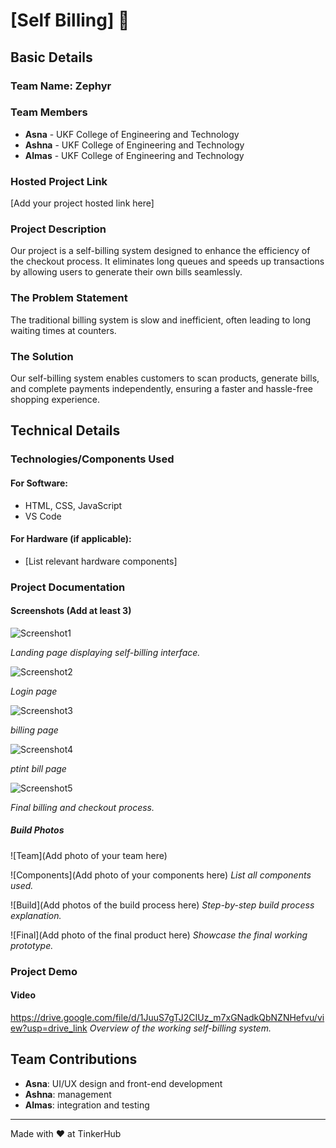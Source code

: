 # [Self Billing] 🎯

## Basic Details

### Team Name: Zephyr

### Team Members

- **Asna** - UKF College of Engineering and Technology
- **Ashna** - UKF College of Engineering and Technology
- **Almas** - UKF College of Engineering and Technology

### Hosted Project Link

[Add your project hosted link here]

### Project Description

Our project is a self-billing system designed to enhance the efficiency of the checkout process. It eliminates long queues and speeds up transactions by allowing users to generate their own bills seamlessly.

### The Problem Statement

The traditional billing system is slow and inefficient, often leading to long waiting times at counters.

### The Solution

Our self-billing system enables customers to scan products, generate bills, and complete payments independently, ensuring a faster and hassle-free shopping experience.

## Technical Details

### Technologies/Components Used

#### For Software:

- HTML, CSS, JavaScript
- VS Code

#### For Hardware (if applicable):

- [List relevant hardware components]

### Project Documentation

#### Screenshots (Add at least 3)

![Screenshot1](https://github.com/user-attachments/assets/aa1be611-fd26-4f9c-92dd-e3c441648a55)

*Landing page displaying self-billing interface.*

![Screenshot2](https://github.com/user-attachments/assets/3f089db3-b401-46d1-9b62-e49d44fdfaed)

*Login page*

![Screenshot3](https://github.com/user-attachments/assets/ef82bbff-f368-4c24-9c1a-3f9a218d07f8)


*billing page*

![Screenshot4](https://github.com/user-attachments/assets/e4f4ab11-74c9-4adb-9132-63670196c4b6)


*ptint bill page*

![Screenshot5](https://github.com/user-attachments/assets/48d57ea6-4ad7-4112-a61e-82b3c068a80d)


*Final billing and checkout process.*


##### Build Photos

![Team]\(Add photo of your team here)

![Components]\(Add photo of your components here)
*List all components used.*

![Build]\(Add photos of the build process here)
*Step-by-step build process explanation.*

![Final]\(Add photo of the final product here)
*Showcase the final working prototype.*

### Project Demo

#### Video

https://drive.google.com/file/d/1JuuS7gTJ2CIUz_m7xGNadkQbNZNHefvu/view?usp=drive_link
*Overview of the working self-billing system.*


## Team Contributions

- **Asna**: UI/UX design and front-end development
- **Ashna**:  management
- **Almas**:  integration and testing

---

Made with ❤️ at TinkerHub

